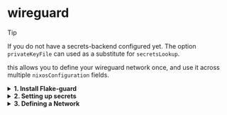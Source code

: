 # wireguard
> [!TIP]
> If you do not have a secrets-backend configured yet. 
> The option `privateKeyFile` can used as a substitute for `secretsLookup`.

this allows you to define your wireguard network once, and use it across multiple `nixosConfiguration` fields.


<details>
<summary><b>1. Install Flake-guard</b></summary>


## [Flakes](https://wiki.nixos.org/wiki/Flakes)

```nix
{
  inputs.nixpkgs.url = "github:nixos/nixpkgs";
  inputs.parts.url = "github:hercules-ci/flake-parts";
  inputs.lynx.url = "github:the-computer-club/lynx";
  
  outputs = { self, nixpkgs, lynx }: {
    # change `yourhostname` to your actual hostname
    nixosConfigurations.yourhostname = nixpkgs.lib.nixosSystem {
      # customize to your system
      system = "x86_64-linux";
      modules = [
        ./configuration.nix
        lynx.nixosModules.flake-guard-host
      ];
    };
  };
}
```


## [Flake-parts](https://flake.parts/)

```nix
{
  inputs.lynx.url = "github:the-computer-club/lynx";
  
  outputs = inputs@{self, parts, lynx, nixpkgs, ...}:
    parts.lib.mkFlake { inherit inputs; }
    ({ config, ... }: {
      imports = [ lynx.flakeModules.flake-guard ];
        
      flake.nixosConfigurations.yourhostname = nixpkgs.lib.nixosSystem {
        modules = [
          ./configuration.nix
          lynx.nixosModules.flake-guard-host
          { wireguard.enable = true; 
            wireguard.networks = config.wireguard.networks;
          }
        ];
      };
    };
  });
}
```
</details>

<details>
<summary><b>2. Setting up secrets</b></summary>

## Setting up secrets
> [!TIP]
> It is a common strategy to generate a wireguard key for each host, and then reference them all the same under the same namespace. Under each nixos-module context, the underlying value evaluates to a different secret.
> The examples below also follow this strategy.
> If not specified, flake-guard assumes the network name as the `secretsLookup` as a last-shot effort.


#### Secrets Backends supported are

- [agenix](https://github.com/ryantm/agenix)
- [sops-nix](https://github.com/Mic92/sops-nix)
- `privateKeyFile`
- `privateKey` (For testing purposes only)


The field `secretsLookup` will be used to evaluate `config.<secretsBackend>.secrets.<secretsLookup>`.
upon each host that loads `lynx.nixosModules.flake-guard-host`.


- `wireguard.networks.<NETWORK>.secretsLookup`
- `wireguard.networks.<NETWORK>.peers.by-name.<HOSTNAME>.secretsLookup`


Now create secrets for each nixosConfiguration this network is involved with.


Generate an encrypted secret for every host in the network, following the template below, add the following code to your project. (If you're using agenix, this example is for sops. Refer to agenix documentation [for now].)


---
### Sops

```sh
EDITOR=emacs sops secrets.json
```

```json
# secrets.json
{ "your-network": "AFN6afBcZyzKnjkdBztgEpVH3mmlcNUEo5vtDQuqy0s=" }
```


```nix
sops.secrets."your-network".mode = "0400";
```

---
### Age


```
EDITOR=emacs agenix -e host1-your-network.age
```


paste in the secret.
```
AFN6afBcZyzKnjkdBztgEpVH3mmlcNUEo5vtDQuqy0s=
```


add the following configuration to your hosts. 
Where each host appropriately knows its own secrets.
```
age.secrets."your-network".file = ./host1-your-network.age;
```

---

### privateKeyFile
Using the command `wg genkey`, create a unique file on every host machine at the location specified in this option.


---

### privateKey
The directive included is only for testing. 
Usage outside those means may result in damages. 
</details>

<details>
<summary><b>3. Defining a Network</b></summary>


## Define your network.
Define your network as such.

```nix
# network.nix
{ ... }:
{ 
  wireguard.enable = true;
  <age|sops>.secrets.your-network.mode = "0400";
  
  wireguard.networks.your-network = {
    listenPort = 51820;
    domainName = "vpn";
    secretsLookup = "your-network"; 

    autoConfig = {
      openFirewall = true;
    
      "networking.wireguard" = {
        # Automatically setup 
        # `networking.wireguard.interfaces.<ip | privateKey | privateKeyFile>`
        interface.enable = true;
        
        # Just add every peer from network.
        peers.mesh.enable = true;
      };

      "networking.hosts" = {
        # Modify the /etc/hosts to include nodes from the network
        enable = true;
        
        # Use add <hostname>.<domainName>.
        FQDNs.enable = true;
        # names.enable # bare names
      };
    };

    peers.by-name = {
      host1 = {
        publicKey = "g72lA+Jsvp7ZEmXQGpJCrzMVrorSTjr6/kbD9aaLyX0=";
        ipv4 = [ "172.16.0.1/32" ];
        selfEndpoint = "10.0.0.2:51820";
      };
    
      host2 = {
        publicKey = "ic/rfXxqoA4U0eaiL2VvVdkPIjvQL5p0lO/kk2lWZ0M=";
        ipv4 = [ "172.16.0.2/32" ];
        selfEndpoint = "10.0.0.3:51820";
      };
    };
  };
  
  networking.firewall.interfaces.your-network.allowedTCPPorts = [ 
    22 # Allow SSH over wireguard.
  ];
}
```

### Matching up machines to peers.

This is the most error prone part of this procedure. Flake-guard has no idea which host it's supposed to be inside of `wireguard.networks.<NETWORK>.peers.by-name`. This can be adjusted via two options

- `wireguard.hostName`
- `networking.hostName`

In the order of precedence given from top to bottom, flake-guard will use options to determine which host is equal to the in `wireguard.networks.<NETWORK>.peers.by-name.<HOSTNAME>`

```
imports = [ ./network.nix ];
networking.hostName = "host1";
# or
# wireguard.hostName = "host1";
```

#### `wireguard.build.networks.<NETWORK>.self`

is constructed whenever a machine finds its self in the network.

`wireguard.build.networks.<NETWORK>._responsible` 
will contain every instance that potentially matched `self`. 
Under normal operating conditions, this should always be the length of `1`.
Its inclusion is for debug purposes.


### Scoping default value.

Flake-guard will default values based on the parent attr-set, 
otherwise the precedence is in the order of:


- `wireguard.networks.<NETWORK>.peers.by-name.<HOST>`
- `wireguard.networks.<NETWORK>`
- `wireguard.defaults`

```nix 
 wireguard.networks.testnet = {
    secretsLookup = "default-value-for-each-peer";
    
    peers.by-name = {
      host1 = {
        publicKey = "g72lA+Jsvp7ZEmXQGpJCrzMVrorSTjr6/kbD9aaLyX0=";
        ipv4 = [ "172.16.0.1/32" ];
        selfEndpoint = "10.0.0.2:51820";
        secretsLookup = "im-different";
      };
      ...
    };
};
```

### Customizing topology.
```nix
{config, lib, pkgs, ...}:
let 
  cfg = config.networking.wireguard.networks.your-network;
in
{
  wireguard.autoConfig."networking.wireguard".interface = true;
  
  # Dont give up control on who can connect directly
  networking.wireguard.interfaces."your-network".peers = [
    cfg.peers.by-name.host2
  ];
}
```


### By-group

```nix
{config, lib, pkgs, ...}:
let 
  cfg = config.networking.wireguard.networks.your-network;
in
{
  wireguard.autoConfig."networking.wireguard".interface = true;
  wireguard.networks.testnet.peers.by-name = {
    host1 = {
      publicKey = "g72lA+Jsvp7ZEmXQGpJCrzMVrorSTjr6/kbD9aaLyX0=";
      ipv4 = [ "172.16.0.1/32" ];
      selfEndpoint = "10.0.0.2:51820";
      groups = ["bridges"];
    };
    
    host2 = {
      publicKey = "ic/rfXxqoA4U0eaiL2VvVdkPIjvQL5p0lO/kk2lWZ0M=";
      ipv4 = [ "172.16.0.2/32" ];
      selfEndpoint = "10.0.0.3:51820";
      groups = ["bridges"];
    };
  };
  
  # Using groups can reduce mental loads when re-exaiming code
  networking.wireguard.interfaces."your-network".peers =
    (builtins.attrValues cfg.peers.by-group.bridges);
}
```
</details>


